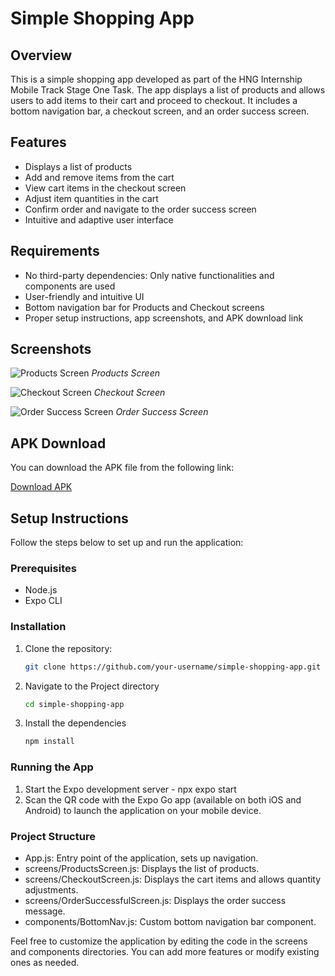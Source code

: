 # Simple Shopping App

## Overview

This is a simple shopping app developed as part of the HNG Internship Mobile Track Stage One Task. The app displays a list of products and allows users to add items to their cart and proceed to checkout. It includes a bottom navigation bar, a checkout screen, and an order success screen.

## Features

- Displays a list of products
- Add and remove items from the cart
- View cart items in the checkout screen
- Adjust item quantities in the cart
- Confirm order and navigate to the order success screen
- Intuitive and adaptive user interface

## Requirements

- No third-party dependencies: Only native functionalities and components are used
- User-friendly and intuitive UI
- Bottom navigation bar for Products and Checkout screens
- Proper setup instructions, app screenshots, and APK download link

## Screenshots

![Products Screen](https://i.ibb.co/3RFmgbx/Screenshot-2024-07-03-184736.png)
*Products Screen*

![Checkout Screen](https://i.ibb.co/vvhw66p/Screenshot-2024-07-03-184808.png)
*Checkout Screen*

![Order Success Screen](https://i.ibb.co/ZdHvr1g/Screenshot-2024-07-03-184829.png)
*Order Success Screen*

## APK Download

You can download the APK file from the following link:

[Download APK](path/to/your-apk-file.apk)

## Setup Instructions

Follow the steps below to set up and run the application:

### Prerequisites

- Node.js
- Expo CLI

### Installation

1. Clone the repository:

   ```bash
   git clone https://github.com/your-username/simple-shopping-app.git

2. Navigate to the Project directory 
    ```bash
    cd simple-shopping-app

3. Install the dependencies
    ```bash
    npm install

### Running the App
1. Start the Expo development server - npx expo start
2. Scan the QR code with the Expo Go app (available on both iOS and Android) to launch the application on your mobile device.

### Project Structure
- App.js: Entry point of the application, sets up navigation.
- screens/ProductsScreen.js: Displays the list of products.
- screens/CheckoutScreen.js: Displays the cart items and allows quantity adjustments.
- screens/OrderSuccessfulScreen.js: Displays the order success message.
- components/BottomNav.js: Custom bottom navigation bar component.

Feel free to customize the application by editing the code in the screens and components directories. You can add more features or modify existing ones as needed.